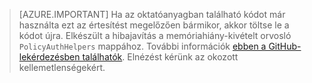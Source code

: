 > [AZURE.IMPORTANT]
    Ha az oktatóanyagban található kódot már használta ezt az értesítést megelőzően bármikor, akkor töltse le a kódot újra.  Elkészült a hibajavítás a memóriahiány-kivételt orvosló `PolicyAuthHelpers` mappához.  További információk [ebben a GitHub-lekérdezésben találhatók](https://github.com/AzureADQuickStarts/B2C-WebApp-OpenIdConnect-DotNet/pull/4). Elnézést kérünk az okozott kellemetlenségekért.


<!--HONumber=Jun16_HO2-->


